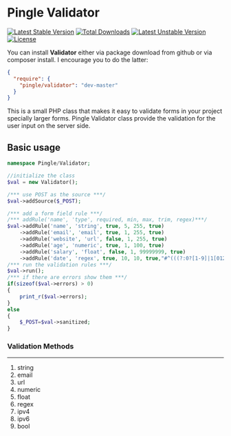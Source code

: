 Pingle Validator
===============

[![Latest Stable Version](https://poser.pugx.org/azi/validator/v/stable.svg)](https://packagist.org/packages/pingle/validator) [![Total Downloads](https://poser.pugx.org/azi/validator/downloads.svg)](https://packagist.org/packages/azi/validator) [![Latest Unstable Version](https://poser.pugx.org/azi/validator/v/unstable.svg)](https://packagist.org/packages/pingle/validator) [![License](https://poser.pugx.org/azi/validator/license.svg)](https://packagist.org/packages/pingle/validator) 

You can install **Validator** either via package download from github or via composer install. I encourage you to do the latter:
 
```json  
{ 
  "require": {
    "pingle/validator": "dev-master"
  }
} 
```

This is a small PHP class that makes it easy to validate forms in your project specially larger forms. Pingle Validator class provide the validation for the user input on the server side. 

Basic usage
------------
```php
namespace Pingle/Validator;

//initialize the class
$val = new Validator();

/*** use POST as the source ***/
$val->addSource($_POST);

/*** add a form field rule ***/
/*** addRule('name', 'type', required, min, max, trim, regex)***/
$val->addRule('name', 'string', true, 5, 255, true)
    ->addRule('email', 'email', true, 1, 255, true)
    ->addRule('website', 'url', false, 1, 255, true)
    ->addRule('age', 'numeric', true, 1, 100, true)
    ->addRule('salary', 'float', false, 1, 99999999, true)
    ->addRule('date', 'regex', true, 10, 10, true,"#^(((?:0?[1-9]|1[012])|(?:0?[1-9]|[12][0-9]|3[01])|([a-zA-Z]+))([.,]?[-.\\\/\s]))?(((?:0?[1-9]|1[012])|(?:0?[1-9]|[12][0-9]|3[01])|([a-zA-Z]+))([.,]?[-.\\\/\s]))?((?:20|19)[0-9]{2})$#");
/*** run the validation rules ***/
$val->run();
/*** if there are errors show them ***/
if(sizeof($val->errors) > 0)
{
    print_r($val->errors);
}
else
{
    $_POST=$val->sanitized;
}
```

### Validation Methods
----------------------
1. string
2. email
3. url
4. numeric
5. float
6. regex
7. ipv4
8. ipv6
9. bool

